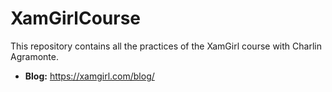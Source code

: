 # XamGirlCourse
This repository contains all the practices of the XamGirl course with Charlin Agramonte. 

* **Blog:** https://xamgirl.com/blog/
